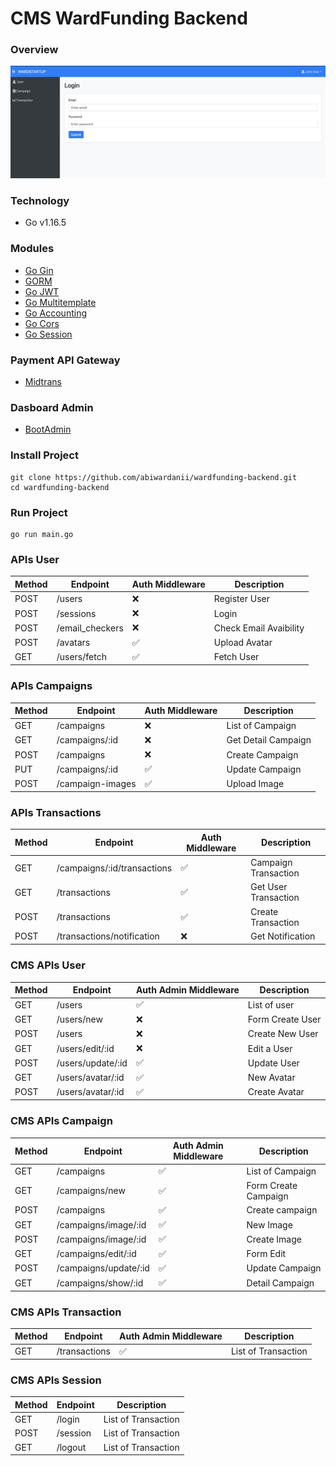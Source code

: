 # CMS WardFunding Backend

### Overview

<p align="center">
  <img src="overview/overview.png" >
</p>

### Technology
- Go v1.16.5

### Modules
- [Go Gin](https://github.com/gin-gonic/gin)
- [GORM](https://gorm.io/index.html)
- [Go JWT](https://github.com/dgrijalva/jwt-go)
- [Go Multitemplate](https://github.com/gin-contrib/multitemplate)
- [Go Accounting](https://github.com/leekchan/accounting)
- [Go Cors](https://github.com/gin-contrib/cors)
- [Go Session](https://github.com/gin-contrib/sessions)

### Payment API Gateway
- [Midtrans](https://midtrans.com/)

### Dasboard Admin
- [BootAdmin](https://web.archive.org/web/20210301183117/https://bootadmin.net/demo/docs)

### Install Project
```
git clone https://github.com/abiwardanii/wardfunding-backend.git
cd wardfunding-backend
```

### Run Project
```
go run main.go
```

### APIs User 
| Method | Endpoint | Auth Middleware | Description |
| --- | --- | --- | --- | 
| POST | /users| :x: | Register User |
| POST | /sessions | :x: | Login |
| POST | /email_checkers | :x: | Check Email Avaibility |
| POST | /avatars | :white_check_mark: | Upload Avatar |
| GET | /users/fetch | :white_check_mark: | Fetch User |

### APIs Campaigns 
| Method | Endpoint | Auth Middleware | Description |
| --- | --- | --- | --- |
| GET | /campaigns| :x: | List of Campaign |
| GET | /campaigns/:id | :x: | Get Detail Campaign |
| POST | /campaigns | :x: | Create Campaign |
| PUT | /campaigns/:id | :white_check_mark: | Update Campaign |
| POST | /campaign-images | :white_check_mark: | Upload Image  |

### APIs Transactions 
| Method | Endpoint | Auth Middleware | Description |
| --- | --- | --- | --- |
| GET | /campaigns/:id/transactions| :white_check_mark: | Campaign Transaction |
| GET | /transactions | :white_check_mark: | Get User Transaction |
| POST | /transactions | :white_check_mark: |  Create Transaction |
| POST | /transactions/notification | :x: | Get Notification |

### CMS APIs User 
| Method | Endpoint | Auth Admin Middleware | Description |
| --- | --- | --- | --- | 
| GET | /users | :white_check_mark: | List of user|
| GET | /users/new | :x: | Form Create User |
| POST | /users | :x: |  Create New User |
| GET | /users/edit/:id | :x: |  Edit a User  |
| POST | /users/update/:id | :white_check_mark: | Update User |
| GET | /users/avatar/:id | :white_check_mark: | New Avatar  |
| POST | /users/avatar/:id | :white_check_mark: | Create Avatar  |

### CMS APIs Campaign
| Method | Endpoint | Auth Admin Middleware | Description |
| --- | --- | --- | --- | 
| GET | /campaigns | :white_check_mark: | List of Campaign |
| GET | /campaigns/new | :white_check_mark: | Form Create Campaign  |
| POST | /campaigns | :white_check_mark: | Create campaign |
| GET | /campaigns/image/:id | :white_check_mark: | New Image |
| POST | /campaigns/image/:id | :white_check_mark: | Create Image |
| GET | /campaigns/edit/:id | :white_check_mark: | Form Edit|
| POST | /campaigns/update/:id | :white_check_mark: | Update Campaign |
| GET | /campaigns/show/:id | :white_check_mark: | Detail Campaign |

### CMS APIs Transaction 
| Method | Endpoint | Auth Admin Middleware | Description |
| --- | --- | --- | --- | 
| GET | /transactions | :white_check_mark: | List of Transaction |

### CMS APIs Session 
| Method | Endpoint | Description |
| --- | --- | --- |
| GET | /login | List of Transaction |
| POST | /session | List of Transaction |
| GET | /logout | List of Transaction |
